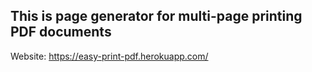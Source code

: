 ## This is page generator for multi-page printing PDF documents

Website: https://easy-print-pdf.herokuapp.com/
